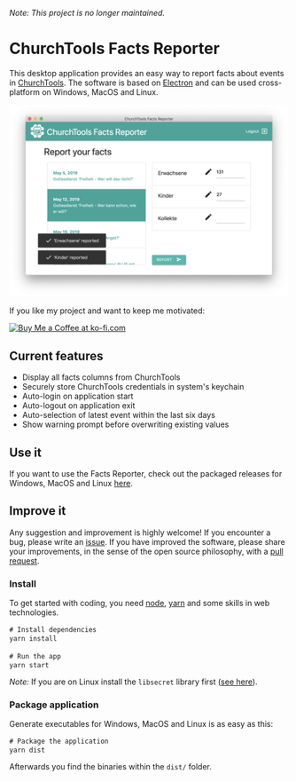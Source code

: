 *Note: This project is no longer maintained.*

# ChurchTools Facts Reporter

This desktop application provides an easy way to report facts about events in [ChurchTools](http://church.tools). The software is based on [Electron](http://electronjs.org) and can be used cross-platform on Windows, MacOS and Linux.

![Screenshot](assets/screenshots/02.png)

If you like my project and want to keep me motivated:

<a href='https://ko-fi.com/U7U6COXD' target='_blank'><img height='36' style='border:0px;height:36px;' src='https://az743702.vo.msecnd.net/cdn/kofi2.png?v=0' border='0' alt='Buy Me a Coffee at ko-fi.com' /></a>

## Current features

* Display all facts columns from ChurchTools 
* Securely store ChurchTools credentials in system's keychain
* Auto-login on application start
* Auto-logout on application exit
* Auto-selection of latest event within the last six days
* Show warning prompt before overwriting existing values


## Use it

If you want to use the Facts Reporter, check out the packaged releases for Windows, MacOS and Linux [here](https://github.com/philipptrenz/ChurchTools-Facts-Reporter/releases).

## Improve it

Any suggestion and improvement is highly welcome! If you encounter a bug, please write an [issue](https://github.com/philipptrenz/ChurchTools-Facts-Reporter/issues). If you have improved the software, please share your improvements, in the sense of the open source philosophy, with a [pull request](https://help.github.com/en/articles/about-pull-requests). 

### Install

To get started with coding, you need [node](http://nodejs.org), [yarn](https://yarnpkg.com/lang/en/) and some skills in web technologies. 

```
# Install dependencies
yarn install

# Run the app
yarn start
```

*Note:* If you are on Linux install the `libsecret` library first ([see here](https://www.npmjs.com/package/keytar#on-linux)).


### Package application

Generate executables for Windows, MacOS and Linux is as easy as this:

```
# Package the application
yarn dist
```

Afterwards you find the binaries within the `dist/` folder.
